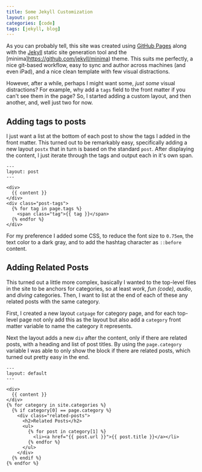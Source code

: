 ```yaml
---
title: Some Jekyll Customization
layout: post
categories: [code]
tags: [jekyll, blog]
---
```


As you can probably tell, this site was created using [GitHub Pages](https://pages.github.com/)
along with the [Jekyll](https://jekyllrb.com/) static site generation tool and the 
[minima]https://github.com/jekyll/minima) theme. This suits me perfectly, a nice git-based
workflow, easy to sync and author across machines (and even iPad), and a nice clean 
template with few visual distractions.

However, after a while, perhaps I might want some, _just some_ visual distractions? For
example, why add a `tags` field to the front matter if you can't see them in the page?
So, I started adding a custom layout, and then another, and, well just two for now.

## Adding tags to posts

I just want a list at the bottom of each post to show the tags I added in the front matter.
This turned out to be remarkably easy, specifically adding a new layout `postx` that
in turn is based on the standard `post`. After displaying the content, I just iterate
through the tags and output each in it's own span. 

```Liquid
---
layout: post
---

<div>
  {{ content }}
</div>
<div class="post-tags">
  {% for tag in page.tags %}
    <span class="tag">{{ tag }}</span>
  {% endfor %}
</div>
```

For my preference I added some CSS, to reduce the font size to `0.75em`, the text color
to a dark gray, and to add the hashtag character as `::before`  content.

## Adding Related Posts

This turned out a little more complex, basically I wanted to the top-level files in
the site to be anchors for categories, so at least _work_, _fun (code)_, _audio_, 
and _diving_ categories. Then, I want to list at the end of each of these any related
posts with the same category. 

First, I created a new layout `catpage` for category page, and for each top-level 
page not only add this as the layout but also add a `category` front matter variable
to name the category it represents.

Next the layout adds a new `div` after the content, only if there are related posts,
with a heading and list of post titles. By using the `page.category` variable I was
able to only show the block if there are related posts, which turned out pretty 
easy in the end.

```Liquid
---
layout: default
---

<div>
  {{ content }}
</div>
{% for category in site.categories %}
  {% if category[0] == page.category %}
    <div class="related-posts">
      <h2>Related Posts</h2>
      <ul>
        {% for post in category[1] %}
          <li><a href="{{ post.url }}">{{ post.title }}</a></li>
        {% endfor %}
      </ul>
    </div>
  {% endif %}
{% endfor %}
```
